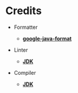 # Credits

- Formatter
	- [**google-java-format**](https://github.com/google/google-java-format)

- Linter
	- [**JDK**](https://docs.oracle.com/en/java/javase/11/)

- Compiler
	- [**JDK**](https://docs.oracle.com/en/java/javase/11/)
